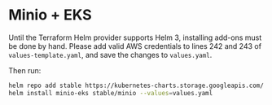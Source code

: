 # Minio + EKS

Until the Terraform Helm provider supports Helm 3, installing add-ons must be done by hand. Please add valid AWS credentials to lines 242 and 243 of `values-template.yaml`, and save the changes to `values.yaml`.

Then run:

```bash
helm repo add stable https://kubernetes-charts.storage.googleapis.com/
helm install minio-eks stable/minio --values=values.yaml
```
